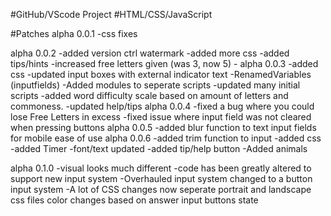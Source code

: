 #GitHub/VScode Project
#HTML/CSS/JavaScript

#Patches
alpha 0.0.1
    -css fixes

alpha 0.0.2
    -added version ctrl watermark
    -added more css
    -added tips/hints
    -increased free letters given 
        (was 3, now 5)
    -
alpha 0.0.3
    -added css
    -updated input boxes with external indicator text
    -RenamedVariables
        (inputfields)
    -Added modules to seperate scripts
    -updated many initial scripts
    -added word difficulty scale based on amount of letters and commoness.
    -updated help/tips
alpha 0.0.4
    -fixed a bug where you could lose Free Letters in excess
    -fixed issue where input field was not cleared when pressing buttons
alpha 0.0.5
    -added blur function to text input fields for mobile ease of use
alpha 0.0.6
    -added trim function to input
    -added css
    -added Timer 
    -font/text updated
    -added tip/help button
    -Added animals

alpha 0.1.0
    -visual looks much different
    -code has been greatly altered to support new input system
    -Overhauled input system
        changed to a button input system
    -A lot of CSS changes
        now seperate portrait and landscape css files
        color changes based on answer
        input buttons state
